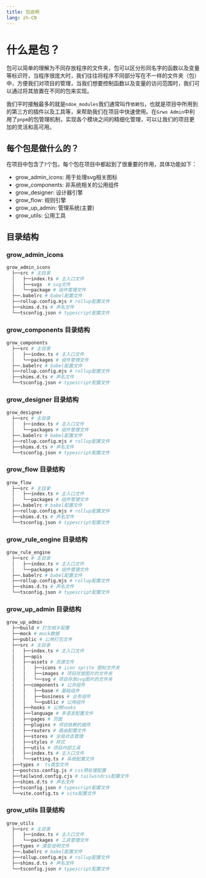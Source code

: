 ```yaml
---
title: 包说明
lang: zh-CN
---
```


# 什么是包？

包可以简单的理解为不同存放程序的文件夹，包可以区分形同名字的函数以及变量等标识符，当程序很庞大时，我们往往将程序不同部分写在不一样的文件夹（包）中，方便我们对项目的管理，当我们想要控制函数以及变量的访问范围时，我们可以通过将其放置在不同的包来实现。

我们平时接触最多的就是`ndoe_modules`我们通常叫作`依赖包`，也就是项目中所用到的第三方的插件以及工具等，来帮助我们在项目中快速使用。在`Grwo Admin`中利用了`pnpm`的包管理机制，实现各个模块之间的精细化管理，可以让我们的项目更加的灵活和高可用。

## 每个包是做什么的？

在项目中包含了`7`个包，每个包在项目中都起到了很重要的作用，具体功能如下：

- grow_admin_icons: 用于处理svg相关图标
- grow_components: 非系统相关的公用组件
- grow_designer: 设计器引擎
- grow_flow: 规则引擎
- grow_up_admin: 管理系统(主要)
- grow_utils: 公用工具

## 目录结构

### grow_admin_icons 

```sh
grow_admin_icons
  ├──src # 主目录
  │   ├──index.ts # 主入口文件
  │   ├──svgs  # svg文件
  │   └──package # 组件管理文件
  ├──.babelrc # babel配置文件
  ├──rollup.config.mjs # rollup配置文件
  ├──shims.d.ts # 声名文件
  └──tsconfig.json # typescript配置文件
```

### grow_components 目录结构

```sh
grow_components
  ├──src # 主目录
  │   ├──index.ts # 主入口文件
  │   └──packages # 组件管理文件
  ├──.babelrc # babel配置文件
  ├──rollup.config.mjs # rollup配置文件
  ├──shims.d.ts # 声名文件
  └──tsconfig.json # typescript配置文件
```

### grow_designer 目录结构

```sh
grow_designer
  ├──src # 主目录
  │   ├──index.ts # 主入口文件
  │   └──packages # 组件管理文件
  ├──.babelrc # babel配置文件
  ├──rollup.config.mjs # rollup配置文件
  ├──shims.d.ts # 声名文件
  └──tsconfig.json # typescript配置文件
```

### grow_flow 目录结构

```sh
grow_flow
  ├──src # 主目录
  │   ├──index.ts # 主入口文件
  │   └──packages # 组件管理文件
  ├──.babelrc # babel配置文件
  ├──rollup.config.mjs # rollup配置文件
  ├──shims.d.ts # 声名文件
  └──tsconfig.json # typescript配置文件
```

### grow_rule_engine 目录结构

```sh
grow_rule_engine
  ├──src # 主目录
  │   ├──index.ts # 主入口文件
  │   └──packages # 组件管理文件
  ├──.babelrc # babel配置文件
  ├──rollup.config.mjs # rollup配置文件
  ├──shims.d.ts # 声名文件
  └──tsconfig.json # typescript配置文件
```

### grow_up_admin 目录结构

```sh
grow_up_admin
  ├──build # 打包相关配置
  ├──mock # mock数据
  ├──public # 公用打包文件
  ├──src # 主目录
  │   ├──index.ts # 主入口文件
  │   ├──apis
  │   ├──assets # 资源文件
  │   │   ├──icons # icon sprite 图标文件夹
  │   │   ├──images # 项目存放图片的文件夹
  │   │   └──svg # 项目存放svg图片的文件夹
  │   ├──components # 公共组件
  │   │   ├──base # 基础组件
  │   │   ├──business # 业务组件
  │   │   └──public # 公用组件
  │   ├──hooks # 公用hooks
  │   ├──language # 多语言配置文件
  │   ├──pages # 页面
  │   ├──plugins # 项目依赖的插件
  │   ├──routers # 路由配置文件
  │   ├──stores # 全局状态管理
  │   ├──styles # 样式
  │   ├──utils # 项目内部工具
  │   ├──index.ts # 主入口文件 
  │   └──setting.ts # 系统配置文件
  ├──types #  ts类型文件
  ├──postcss.config.js # css预处理配置
  ├──tailwind.config.cjs # tailwindcss配置文件
  ├──shims.d.ts # 声名文件
  ├──tsconfig.json # typescript配置文件
  └──vite.config.ts # vite配置文件
```

### grow_utils 目录结构

```sh
grow_utils
  ├──src # 主目录
  │   ├──index.ts # 主入口文件
  │   └──packages # 工具管理文件
  ├──types # 类型说明文件
  ├──.babelrc # babel配置文件
  ├──rollup.config.mjs # rollup配置文件
  ├──shims.d.ts # 声名文件
  └──tsconfig.json # typescript配置文件
```


